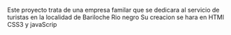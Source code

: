 Este proyecto trata de una empresa familar que se dedicara al servicio de turistas en la localidad de Bariloche Rio negro
Su creacion se hara en HTMl CSS3 y javaScrip 
